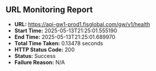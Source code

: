 ## URL Monitoring Report

- **URL:** https://api-gw1-prod1.fisglobal.com/gw/v1/health
- **Start Time:** 2025-05-13T21:25:01.555190
- **End Time:** 2025-05-13T21:25:01.689970
- **Total Time Taken:** 0.13478 seconds
- **HTTP Status Code:** 200
- **Status:** Success
- **Failure Reason:** N/A
